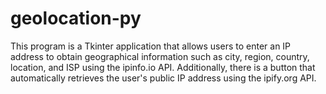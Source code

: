 # geolocation-py
This program is a Tkinter application that allows users to enter an IP address to obtain geographical information such as city, region, country, location, and ISP using the ipinfo.io API. Additionally, there is a button that automatically retrieves the user's public IP address using the ipify.org API.
